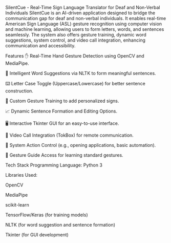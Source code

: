 SilentCue - Real-Time Sign Language Translator for Deaf and Non-Verbal Individuals
SilentCue is an AI-driven application designed to bridge the communication gap for deaf and non-verbal individuals. It enables real-time American Sign Language (ASL) gesture recognition using computer vision and machine learning, allowing users to form letters, words, and sentences seamlessly. The system also offers gesture training, dynamic word suggestions, system control, and video call integration, enhancing communication and accessibility.

Features
✋ Real-Time Hand Gesture Detection using OpenCV and MediaPipe.

🧠 Intelligent Word Suggestions via NLTK to form meaningful sentences.

⌨️ Letter Case Toggle (Uppercase/Lowercase) for better sentence construction.

🧩 Custom Gesture Training to add personalized signs.

📈 Dynamic Sentence Formation and Editing Options.

🖥️ Interactive Tkinter GUI for an easy-to-use interface.

🔗 Video Call Integration (TokBox) for remote communication.

🎯 System Action Control (e.g., opening applications, basic automation).

📖 Gesture Guide Access for learning standard gestures.

Tech Stack
Programming Language: Python 3

Libraries Used:

OpenCV

MediaPipe

scikit-learn

TensorFlow/Keras (for training models)

NLTK (for word suggestion and sentence formation)

Tkinter (for GUI development)
